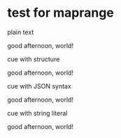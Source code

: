 # test for maprange

plain text
<!-- maprange:external.txt,test -->
good afternoon, world!
<!-- maprange.end -->

cue with structure
<!-- maprange:file:"external.txt",name:"test" -->
good afternoon, world!
<!-- maprange.end -->

cue with JSON syntax
<!-- maprange:{"file":"external.txt","name":"test"} -->
good afternoon, world!
<!-- maprange.end -->

cue with string literal
<!-- maprange:"external.txt,test" -->
good afternoon, world!
<!-- maprange.end -->
